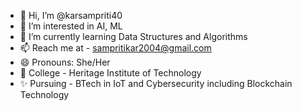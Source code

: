 - 👋 Hi, I’m @karsampriti40
- 👀 I’m interested in AI, ML
- 🌱 I’m currently learning Data Structures and Algorithms
- 📫 Reach me at - sampritikar2004@gmail.com
- 😄 Pronouns: She/Her
- 🏫 College - Heritage Institute of Technology
- ✨ Pursuing - BTech in IoT and Cybersecurity including Blockchain Technology

<!---
karsampriti40/karsampriti40 is a ✨ special ✨ repository because its `README.md` (this file) appears on your GitHub profile.
You can click the Preview link to take a look at your changes.
--->
